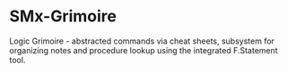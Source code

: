 # SMx-Grimoire
Logic Grimoire - abstracted commands via cheat sheets, subsystem for organizing notes and procedure lookup using the integrated F.Statement tool.
